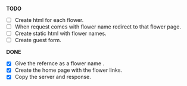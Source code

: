 **TODO**

- [ ] Create html for each flower.
- [ ] When request comes with flower name redirect to that flower page.
- [ ] Create static html with flower names.
- [ ] Create guest form.

**DONE**

- [x] Give the refernce as a flower name .
- [x] Create the home page with the flower links.
- [x] Copy the server and response.
